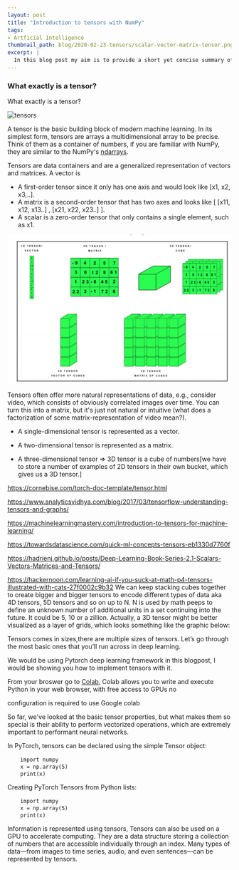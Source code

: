 ```yaml
---
layout: post
title: "Introduction to tensors with NumPy"
tags:
- Artficial Intelligence
thumbnail_path: blog/2020-02-23-tensors/scalar-vector-matrix-tensor.png
excerpt: |
  In this blog post my aim is to provide a short yet concise summary of what tensors are. 
---  
```



### What exactly is a tensor?


What exactly is a tensor?

![tensors](blog/2020-02-23-tensors/scalar-vector-matrix-tensor.png)

A tensor is the basic building block of modern machine learning. In its simplest form, tensors are arrays a multidimensional array to be precise. Think of them as a container of numbers, if you are familiar with NumPy, they are similar to the NumPy's [ndarrays](https://docs.scipy.org/doc/numpy/reference/generated/numpy.ndarray.html). 


Tensors are data containers and are a generalized representation of vectors and matrices. A
vector is 
- A first-order tensor since it only has one axis and would look like [x1, x2, x3,..]. 
- A matrix is a second-order tensor that has two axes and looks like [ [x11, x12, x13..] , [x21, x22,
x23..] ].
- A scalar is a zero-order tensor that only contains a single element, such as x1. 

![tensors111](tensors1.png)

Tensors often offer more natural representations of data, e.g., consider video, which consists of obviously correlated images over time. You can turn this into a matrix, but it's just not natural or intuitive (what does a factorization of some matrix-representation of video mean?).


  - A single-dimensional tensor is represented as a vector.

  - A two-dimensional tensor is represented as a matrix.
  - A three-dimensional tensor => 3D tensor is a cube of numbers[we have to store a number of examples of 2D tensors in their own bucket, which gives us a 3D tensor.]

https://cornebise.com/torch-doc-template/tensor.html

https://www.analyticsvidhya.com/blog/2017/03/tensorflow-understanding-tensors-and-graphs/

https://machinelearningmastery.com/introduction-to-tensors-for-machine-learning/

https://towardsdatascience.com/quick-ml-concepts-tensors-eb1330d7760f

https://hadrienj.github.io/posts/Deep-Learning-Book-Series-2.1-Scalars-Vectors-Matrices-and-Tensors/

https://hackernoon.com/learning-ai-if-you-suck-at-math-p4-tensors-illustrated-with-cats-27f0002c9b32
We can keep stacking cubes together to create bigger and bigger tensors to encode different types of data aka 4D tensors, 5D tensors and so on up to N. N is used by math peeps to define an unknown number of additional units in a set continuing into the future. It could be 5, 10 or a zillion.
Actually, a 3D tensor might be better visualized as a layer of grids, which looks something like the graphic below:


Tensors comes in sizes,there are multiple sizes of tensors. Let’s go through the most basic ones that you’ll run across in deep learning.



We would be using Pytorch deep learning framework in this blogpost, I would be showing you how to implement tensors with it.

From your broswer go to [Colab](https://colab.research.google.com/), Colab allows you to write and execute Python in your web browser, with free access to GPUs no 

configuration is required to use Google colab


So far, we've looked at the basic tensor properties, but what makes them so special is their
ability to perform vectorized operations, which are extremely important to performant
neural networks. 




In PyTorch, tensors can be declared using the simple Tensor object:

        import numpy
        x = np.array(5)
        print(x)



 Creating PyTorch Tensors from Python lists:
        
        import numpy
        x = np.array(5)
        print(x)



Information is represented using tensors,
Tensors can also be used on a GPU to accelerate computing. They are a data structure storing a collection of numbers that are accessible individually through an index. Many types of data—from images to time series, audio, and even sentences—can be represented by tensors.
